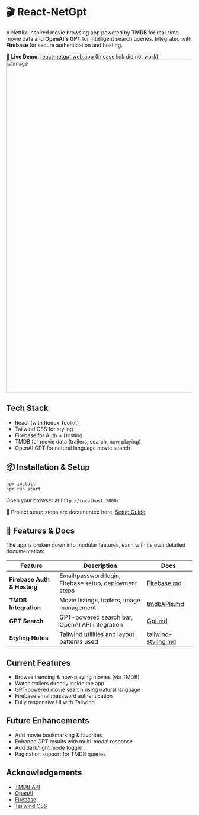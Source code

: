 
# 🎬 React-NetGpt

A Netflix-inspired movie browsing app powered by **TMDB** for real-time movie data and **OpenAI's GPT** for intelligent search queries. Integrated with **Firebase** for secure authentication and hosting.

🚀 **Live Demo**: [react-netgpt.web.app](https://react-netgpt.web.app/) (In case link did not work)
<img width="1688" height="900" alt="image" src="https://github.com/user-attachments/assets/b26c5595-2272-434f-adc3-9a2b17fbe514" />


## Tech Stack

- React (with Redux Toolkit)
- Tailwind CSS for styling
- Firebase for Auth + Hosting
- TMDB for movie data (trailers, search, now playing)
- OpenAI GPT for natural language movie search

## 📦 Installation & Setup

```bash
npm install
npm run start
```

Open your browser at `http://localhost:3000/`

🔧 Project setup steps are documented here: [Setup Guide](./doc/setup.md)

## 📂 Features & Docs

The app is broken down into modular features, each with its own detailed documentation:

| Feature | Description | Docs |
|--------|-------------|------|
| **Firebase Auth & Hosting** | Email/password login, Firebase setup, deployment steps | [Firebase.md](./doc/Firebase.md) |
| **TMDB Integration** | Movie listings, trailers, image management | [tmdbAPIs.md](./doc/tmdbAPIs.md) |
| **GPT Search** | GPT-powered search bar, OpenAI API integration | [Gpt.md](./doc/Gpt.md) |
| **Styling Notes** | Tailwind utilities and layout patterns used | [tailwind-styling.md](./doc/tailwind-styling.md) |

## Current Features

- Browse trending & now-playing movies (via TMDB)
- Watch trailers directly inside the app
- GPT-powered movie search using natural language
- Firebase email/password authentication
- Fully responsive UI with Tailwind

## Future Enhancements

- Add movie bookmarking & favorites
- Enhance GPT results with multi-modal response
- Add dark/light mode toggle
- Pagination support for TMDB queries

## Acknowledgements

- [TMDB API](https://developer.themoviedb.org/)
- [OpenAI](https://platform.openai.com/)
- [Firebase](https://firebase.google.com/)
- [Tailwind CSS](https://tailwindcss.com/)
